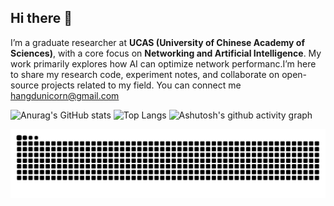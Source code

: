 ## Hi there 👋

<!--
**dh-Unicorn/dh-Unicorn** is a ✨ _special_ ✨ repository because its `README.md` (this file) appears on your GitHub profile.

Here are some ideas to get you started:

- 🔭 I’m currently working on ...
- 🌱 I’m currently learning ...
- 👯 I’m looking to collaborate on ...
- 🤔 I’m looking for help with ...
- 💬 Ask me about ...
- 📫 How to reach me: ...
- 😄 Pronouns: ...
- ⚡ Fun fact: ...
-->
I’m a graduate researcher at **UCAS (University of Chinese Academy of Sciences)**, with a core focus on **Networking and Artificial Intelligence**. My work primarily explores how AI can optimize network performanc.I’m here to share my research code, experiment notes, and collaborate on open-source projects related to my field. You can connect me hangdunicorn@gmail.com

![Anurag's GitHub stats](https://github-readme-stats.vercel.app/api?username=dh-Unicorn)
![Top Langs](https://github-readme-stats.vercel.app/api/top-langs/?username=dh-Unicorn)
![Ashutosh's github activity graph](https://github-readme-activity-graph.vercel.app/graph?username=dh-Unicorn&theme=react)

<picture>
  <source media="(prefers-color-scheme: dark)" srcset="https://raw.githubusercontent.com/dh-Unicorn/dh-Unicorn/output/github-contribution-grid-snake-dark.svg">
  <source media="(prefers-color-scheme: light)" srcset="https://raw.githubusercontent.com/dh-Unicorn/dh-Unicorn/output/github-contribution-grid-snake.svg">
  <img alt="github contribution grid snake animation" src="https://raw.githubusercontent.com/dh-Unicorn/dh-Unicorn/output/github-contribution-grid-snake.svg">
</picture>
